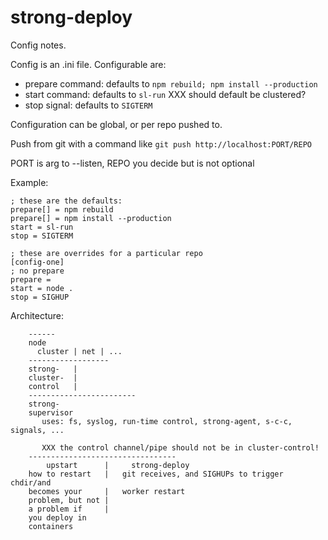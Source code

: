 # strong-deploy

Config notes.

Config is an .ini file. Configurable are:

- prepare command: defaults to `npm rebuild; npm install --production`
- start command: defaults to `sl-run` XXX should default be clustered?
- stop signal: defaults to `SIGTERM`

Configuration can be global, or per repo pushed to.

Push from git with a command like `git push http://localhost:PORT/REPO`

PORT is arg to --listen, REPO you decide but is not optional

Example:

    ; these are the defaults:
    prepare[] = npm rebuild
    prepare[] = npm install --production
    start = sl-run
    stop = SIGTERM

    ; these are overrides for a particular repo
    [config-one]
    ; no prepare
    prepare =
    start = node .
    stop = SIGHUP


Architecture:

        ------
        node
          cluster | net | ...
        ------------------
        strong-   |
        cluster-  |
        control   |
        ------------------------
        strong-
        supervisor
           uses: fs, syslog, run-time control, strong-agent, s-c-c, signals, ...
        
           XXX the control channel/pipe should not be in cluster-control!
        ---------------------------------
            upstart      |     strong-deploy    
        how to restart   |   git receives, and SIGHUPs to trigger chdir/and
        becomes your     |   worker restart
        problem, but not |
        a problem if     |
        you deploy in
        containers
